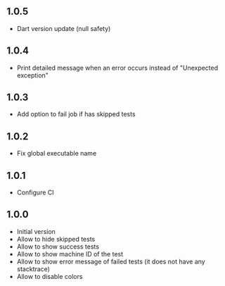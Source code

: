 ## 1.0.5

- Dart version update (null safety)

## 1.0.4

- Print detailed message when an error occurs instead of "Unexpected exception"

## 1.0.3

- Add option to fail job if has skipped tests

## 1.0.2

- Fix global executable name

## 1.0.1

- Configure CI

## 1.0.0

- Initial version
- Allow to hide skipped tests
- Allow to show success tests
- Allow to show machine ID of the test
- Allow to show error message of failed tests (it does not have any stacktrace)
- Allow to disable colors

